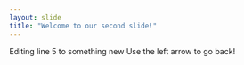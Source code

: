 ```yaml
---
layout: slide
title: "Welcome to our second slide!"
---
```

Editing line 5 to something new
Use the left arrow to go back!
